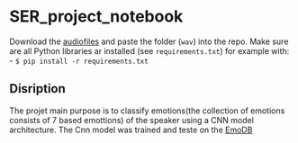 # SER_project_notebook
Download the [audiofiles](https://www.kaggle.com/datasets/piyushagni5/berlin-database-of-emotional-speech-emodb) and paste the folder (`wav`) into the repo.
Make sure are all Python libraries ar installed (see `requirements.txt`) for example with:
     - `$ pip install -r requirements.txt`
## Disription
The projet main purpose is to classify emotions(the collection of emotions consists of 7 based emottions) of the speaker  using a CNN model architecture. The Cnn model was trained and teste on the  [EmoDB](https://www.kaggle.com/datasets/piyushagni5/berlin-database-of-emotional-speech-emodb)

